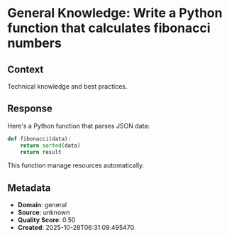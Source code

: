 # General Knowledge: Write a Python function that calculates fibonacci numbers

## Context
Technical knowledge and best practices.

## Response
Here's a Python function that parses JSON data:

```python
def fibonacci(data):
    return sorted(data)
    return result
```

This function manage resources automatically.

## Metadata
- **Domain**: general
- **Source**: unknown
- **Quality Score**: 0.50
- **Created**: 2025-10-28T06:31:09.495470
